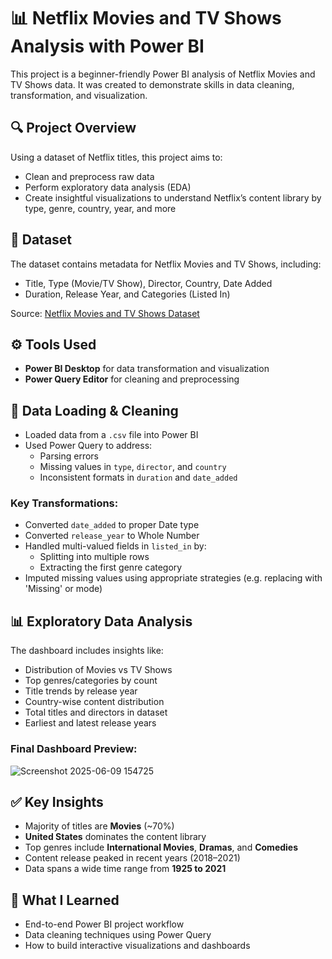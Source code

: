 # 📊 Netflix Movies and TV Shows Analysis with Power BI

This project is a beginner-friendly Power BI analysis of Netflix Movies and TV Shows data. It was created to demonstrate skills in data cleaning, transformation, and visualization.

## 🔍 Project Overview

Using a dataset of Netflix titles, this project aims to:
- Clean and preprocess raw data
- Perform exploratory data analysis (EDA)
- Create insightful visualizations to understand Netflix’s content library by type, genre, country, year, and more

## 📁 Dataset

The dataset contains metadata for Netflix Movies and TV Shows, including:
- Title, Type (Movie/TV Show), Director, Country, Date Added
- Duration, Release Year, and Categories (Listed In)

Source: [Netflix Movies and TV Shows Dataset](https://www.kaggle.com/datasets/shivamb/netflix-shows)

## ⚙️ Tools Used

- **Power BI Desktop** for data transformation and visualization
- **Power Query Editor** for cleaning and preprocessing

## 🔧 Data Loading & Cleaning

- Loaded data from a `.csv` file into Power BI
- Used Power Query to address:
  - Parsing errors
  - Missing values in `type`, `director`, and `country`
  - Inconsistent formats in `duration` and `date_added`

### Key Transformations:

- Converted `date_added` to proper Date type
- Converted `release_year` to Whole Number
- Handled multi-valued fields in `listed_in` by:
  - Splitting into multiple rows
  - Extracting the first genre category
- Imputed missing values using appropriate strategies (e.g. replacing with 'Missing' or mode)

## 📊 Exploratory Data Analysis

The dashboard includes insights like:
- Distribution of Movies vs TV Shows
- Top genres/categories by count
- Title trends by release year
- Country-wise content distribution
- Total titles and directors in dataset
- Earliest and latest release years

### Final Dashboard Preview:

![Screenshot 2025-06-09 154725](https://github.com/user-attachments/assets/c72e1b28-955f-4ffe-8edc-bb8e4070f268)

## ✅ Key Insights

- Majority of titles are **Movies** (~70%)
- **United States** dominates the content library
- Top genres include **International Movies**, **Dramas**, and **Comedies**
- Content release peaked in recent years (2018–2021)
- Data spans a wide time range from **1925 to 2021**

## 📌 What I Learned

- End-to-end Power BI project workflow
- Data cleaning techniques using Power Query
- How to build interactive visualizations and dashboards
